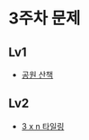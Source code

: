# 3주차 문제

## Lv1

- [공원 산책](https://school.programmers.co.kr/learn/courses/30/lessons/172928)<br>

## Lv2

- [3 x n 타일링](https://school.programmers.co.kr/learn/courses/30/lessons/12902)<br>
